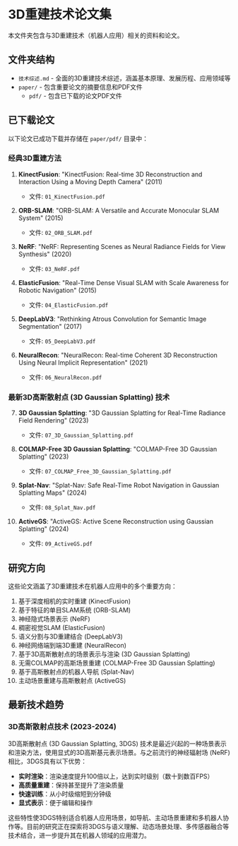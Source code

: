 # 3D重建技术论文集

本文件夹包含与3D重建技术（机器人应用）相关的资料和论文。

## 文件夹结构

- `技术综述.md` - 全面的3D重建技术综述，涵盖基本原理、发展历程、应用领域等
- `paper/` - 包含重要论文的摘要信息和PDF文件
  - `pdf/` - 包含已下载的论文PDF文件

## 已下载论文

以下论文已成功下载并存储在 `paper/pdf/` 目录中：

### 经典3D重建方法
1. **KinectFusion**: "KinectFusion: Real-time 3D Reconstruction and Interaction Using a Moving Depth Camera" (2011)
   - 文件: `01_KinectFusion.pdf`

2. **ORB-SLAM**: "ORB-SLAM: A Versatile and Accurate Monocular SLAM System" (2015)
   - 文件: `02_ORB_SLAM.pdf`

3. **NeRF**: "NeRF: Representing Scenes as Neural Radiance Fields for View Synthesis" (2020)
   - 文件: `03_NeRF.pdf`

4. **ElasticFusion**: "Real-Time Dense Visual SLAM with Scale Awareness for Robotic Navigation" (2015)
   - 文件: `04_ElasticFusion.pdf`

5. **DeepLabV3**: "Rethinking Atrous Convolution for Semantic Image Segmentation" (2017)
   - 文件: `05_DeepLabV3.pdf`

6. **NeuralRecon**: "NeuralRecon: Real-time Coherent 3D Reconstruction Using Neural Implicit Representation" (2021)
   - 文件: `06_NeuralRecon.pdf`

### 最新3D高斯散射点 (3D Gaussian Splatting) 技术
7. **3D Gaussian Splatting**: "3D Gaussian Splatting for Real-Time Radiance Field Rendering" (2023)
   - 文件: `07_3D_Gaussian_Splatting.pdf`

8. **COLMAP-Free 3D Gaussian Splatting**: "COLMAP-Free 3D Gaussian Splatting" (2023)
   - 文件: `07_COLMAP_Free_3D_Gaussian_Splatting.pdf`

9. **Splat-Nav**: "Splat-Nav: Safe Real-Time Robot Navigation in Gaussian Splatting Maps" (2024)
   - 文件: `08_Splat_Nav.pdf`

10. **ActiveGS**: "ActiveGS: Active Scene Reconstruction using Gaussian Splatting" (2024)
    - 文件: `09_ActiveGS.pdf`

## 研究方向

这些论文涵盖了3D重建技术在机器人应用中的多个重要方向：

1. 基于深度相机的实时重建 (KinectFusion)
2. 基于特征的单目SLAM系统 (ORB-SLAM)
3. 神经隐式场景表示 (NeRF)
4. 稠密视觉SLAM (ElasticFusion)
5. 语义分割与3D重建结合 (DeepLabV3)
6. 神经网络端到端3D重建 (NeuralRecon)
7. 基于3D高斯散射点的场景表示与渲染 (3D Gaussian Splatting)
8. 无需COLMAP的高斯场景重建 (COLMAP-Free 3D Gaussian Splatting)
9. 基于高斯散射点的机器人导航 (Splat-Nav)
10. 主动场景重建与高斯散射点 (ActiveGS)

## 最新技术趋势

### 3D高斯散射点技术 (2023-2024)

3D高斯散射点 (3D Gaussian Splatting, 3DGS) 技术是最近兴起的一种场景表示和渲染方法，使用显式的3D高斯基元表示场景。与之前流行的神经辐射场 (NeRF) 相比，3DGS具有以下优势：

- **实时渲染**：渲染速度提升100倍以上，达到实时级别（数十到数百FPS）
- **高质量重建**：保持甚至提升了渲染质量
- **快速训练**：从小时级缩短到分钟级
- **显式表示**：便于编辑和操作

这些特性使3DGS特别适合机器人应用场景，如导航、主动场景重建和多机器人协作等。目前的研究正在探索将3DGS与语义理解、动态场景处理、多传感器融合等技术结合，进一步提升其在机器人领域的应用潜力。 